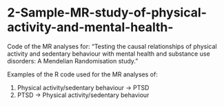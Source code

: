 # 2-Sample-MR-study-of-physical-activity-and-mental-health-
Code of the MR analyses for: “Testing the causal relationships of physical activity and sedentary behaviour with mental health and substance use disorders: A Mendelian Randomisation study.”

Examples of the R code used for the MR analyses of: 

1. Physical activity/sedentary behaviour -> PTSD 
2. PTSD -> Physical activity/sedentary behaviour
